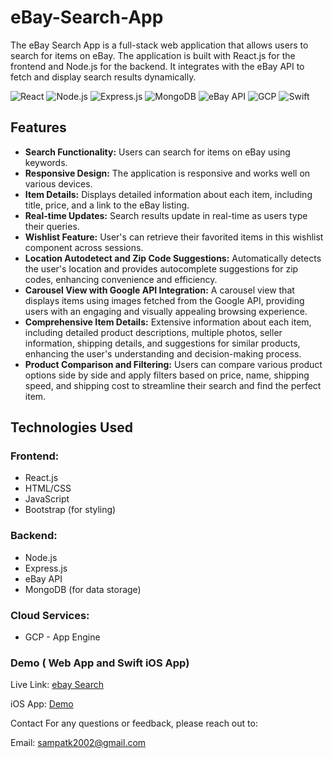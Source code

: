 # eBay-Search-App

The eBay Search App is a full-stack web application that allows users to search for items on eBay. The application is built with React.js for the frontend and Node.js for the backend. It integrates with the eBay API to fetch and display search results dynamically.


![React](https://img.shields.io/badge/React-20232A?style=for-the-badge&logo=react&logoColor=61DAFB) ![Node.js](https://img.shields.io/badge/Node.js-339933?style=for-the-badge&logo=nodedotjs&logoColor=white) ![Express.js](https://img.shields.io/badge/Express.js-000000?style=for-the-badge&logo=express&logoColor=white) ![MongoDB](https://img.shields.io/badge/MongoDB-4EA94B?style=for-the-badge&logo=mongodb&logoColor=white) ![eBay API](https://img.shields.io/badge/eBay-0064D2?style=for-the-badge&logo=ebay&logoColor=white) ![GCP](https://img.shields.io/badge/Google%20Cloud-4285F4?style=for-the-badge&logo=googlecloud&logoColor=white) ![Swift](https://img.shields.io/badge/Swift-FA7343?style=for-the-badge&logo=swift&logoColor=white)



## Features
- **Search Functionality:** Users can search for items on eBay using keywords.
- **Responsive Design:** The application is responsive and works well on various devices.
- **Item Details:** Displays detailed information about each item, including title, price, and a link to the eBay listing.
- **Real-time Updates:** Search results update in real-time as users type their queries.
-  **Wishlist Feature:** User's can retrieve their favorited items in this wishlist component across sessions.
- **Location Autodetect and Zip Code Suggestions:** Automatically detects the user's location and provides autocomplete suggestions for zip codes, enhancing convenience and efficiency.
- **Carousel View with Google API Integration:** A carousel view that displays items using images fetched from the Google API, providing users with an engaging and visually appealing browsing experience.
- **Comprehensive Item Details:** Extensive information about each item, including detailed product descriptions, multiple photos, seller information, shipping details, and suggestions for similar products, enhancing the user's understanding and decision-making process.
- **Product Comparison and Filtering:** Users can compare various product options side by side and apply filters based on price, name, shipping speed, and shipping cost to streamline their search and find the perfect item.


## Technologies Used
### Frontend:
- React.js
- HTML/CSS
- JavaScript
- Bootstrap (for styling)

### Backend:
- Node.js
- Express.js
- eBay API
- MongoDB (for data storage)

### Cloud Services:
- GCP - App Engine

### Demo ( Web App and Swift iOS App)

Live Link: [ebay Search](https://webtechapp.uw.r.appspot.com/#)

iOS App: [Demo](https://youtu.be/SNt5g7dIRH8)

Contact
For any questions or feedback, please reach out to:


Email: sampatk2002@gmail.com

